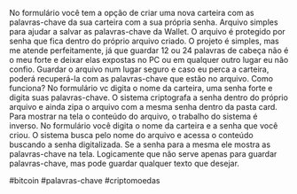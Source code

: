 No formulário você tem a opção de criar uma nova carteira com as palavras-chave da sua carteira com a sua própria senha. Arquivo simples para ajudar a salvar as palavras-chave da Wallet. O arquivo é protegido por senha que fica dentro do próprio arquivo criado. O projeto é simples, mas me atende perfeitamente, já que guardar 12 ou 24 palavras de cabeça não é o meu forte e deixar elas expostas no PC ou em qualquer outro lugar eu não confio. Guardar o arquivo num lugar seguro e caso eu perca a carteira, poderá recuperá-la com as palavras-chave que estão no arquivo. Como funciona? No formulário vc digita o nome da carteira, uma senha forte e digita suas palavras-chave. O sistema criptografa a senha dentro do próprio arquivo e ainda zipa o arquivo com a mesma senha dentro da pasta card. Para mostrar na tela o conteúdo do arquivo, o trabalho do sistema é inverso. No formulário você digita o nome da carteira e a senha que você criou. O sistema busca pelo nome do arquivo e acessa o conteúdo buscando a senha digitalizada. Se a senha para a mesma ele mostra as palavras-chave na tela. Logicamente que não serve apenas para guardar palavras-chave, mas pode guardar qualquer texto que desejar.

#bitcoin #palavras-chave #criptomoedas
